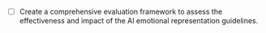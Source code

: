 - [ ] Create a comprehensive evaluation framework to assess the effectiveness and impact of the AI emotional representation guidelines.